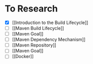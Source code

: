 # To Research
- [x] [[Introduction to the Build Lifecycle]]
- [ ] [[Maven Build Lifecycle]]
- [ ] [[Maven Goal]]
- [ ] [[Maven Dependency Mechanism]]
- [ ] [[Maven Repository]]
- [ ] [[Maven Goal]]
- [ ] [[Docker]]